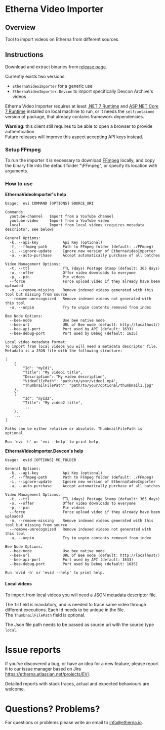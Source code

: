 # Etherna Video Importer

## Overview
Tool to import videos on Etherna from different sources.

## Instructions
Download and extract binaries from [release page](https://github.com/Etherna/etherna-video-importer/releases).

Currently exists two versions:
* `EthernaVideoImporter` for a generic use
* `EthernaVideoImporter.Devcon` to import specifically Devcon Archive's videos

Etherna Video Importer requires at least [.NET 7 Runtime](https://dotnet.microsoft.com/download/dotnet/7.0) and [ASP.NET Core 7 Runtime](https://dotnet.microsoft.com/download/dotnet/7.0) installed on local machine to run, or it needs the `selfcontained` version of package, that already contains framework dependencies.

**Warning**: this client still requires to be able to open a browser to provide authentication.  
Future releases will improve this aspect accepting API keys instead.

### Setup FFmpeg
To run the importer it is necessary to download [FFmpeg](https://ffmpeg.org/download.html) locally, and copy the binary file into the default folder "\FFmpeg", or specify its location with arguments.

### How to use

**EthernaVideoImporter's help**
```
Usage:  evi COMMAND [OPTIONS] SOURCE_URI

Commands:
  youtube-channel   Import from a YouTube channel
  youtube-video     Import from a YouTube video
  local             Import from local videos (requires metadata descriptor, see below)

General Options:
  -k, --api-key           Api Key (optional)
  -f, --ffmpeg-path       Path to FFmpeg folder (default: ./FFmpeg)
  -i, --ignore-update     Ignore new version of EthernaVideoImporter
  -a, --auto-purchase     Accept automatically purchase of all batches

Video Management Options:
  -t, --ttl               TTL (days) Postage Stamp (default: 365 days)
  -o, --offer             Offer video downloads to everyone
  -p, --pin               Pin videos
  --force                 Force upload video if they already have been uploaded
  -m, --remove-missing    Remove indexed videos generated with this tool but missing from source
  --remove-unrecognized   Remove indexed videos not generated with this tool
  -u, --unpin             Try to unpin contents removed from index

Bee Node Options:
  --bee-node              Use bee native node
  --bee-url               URL of Bee node (default: http://localhost/)
  --bee-api-port          Port used by API (default: 1633)
  --bee-debug-port        Port used by Debug (default: 1635)

Local video metadata format:
To import from local videos you will need a metadata descriptor file. Metadata is a JSON file with the following structure:

[
    {
        "Id": "myId1",
        "Title": "My video1 title",
        "Description": "My video description",
        "VideoFilePath": "path/to/your/video1.mp4",
        "ThumbnailFilePath": "path/to/your/optional/thumbnail1.jpg"
    },
    {
        "Id": "myId2",
        "Title": "My video2 title",
        ...
    },
    ...
]

Paths can be either relative or absolute. ThumbnailFilePath is optional.

Run 'evi -h' or 'evi --help' to print help.
```

**EthernaVideoImporter.Devcon's help**
```
Usage:  evid [OPTIONS] MD_FOLDER

General Options:
  -k, --api-key           Api Key (optional)
  -f, --ffmpeg-path       Path to FFmpeg folder (default: ./FFmpeg)
  -i, --ignore-update     Ignore new version of EthernaVideoImporter
  -a, --auto-purchase     Accept automatically purchase of all batches

Video Management Options:
  -t, --ttl               TTL (days) Postage Stamp (default: 365 days)
  -o, --offer             Offer video downloads to everyone
  -p, --pin               Pin videos
  --force                 Force upload video if they already have been uploaded
  -m, --remove-missing    Remove indexed videos generated with this tool but missing from source
  --remove-unrecognized   Remove indexed videos not generated with this tool
  -u, --unpin             Try to unpin contents removed from index

Bee Node Options:
  --bee-node              Use bee native node
  --bee-url               URL of Bee node (default: http://localhost/)
  --bee-api-port          Port used by API (default: 1633)
  --bee-debug-port        Port used by Debug (default: 1635)

Run 'evid -h' or 'evid --help' to print help.
```

#### Local videos
To import from local videos you will need a JSON metadata descriptor file.

The `Id` field is mandatory, and is needed to trace same video through different executions. Each Id needs to be unique in the file.  
The `ThumbnailFilePath` field is optional.

The Json file path needs to be passed as source uri with the source type `local`.

# Issue reports
If you've discovered a bug, or have an idea for a new feature, please report it to our issue manager based on Jira https://etherna.atlassian.net/projects/EVI.

Detailed reports with stack traces, actual and expected behaviours are welcome.

# Questions? Problems?
For questions or problems please write an email to [info@etherna.io](mailto:info@etherna.io).
